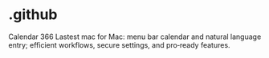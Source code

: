 # .github
Calendar 366 Lastest mac for Mac: menu bar calendar and natural language entry; efficient workflows, secure settings, and pro‑ready features.
